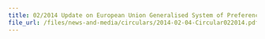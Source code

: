 ```yaml
---
title: 02/2014 Update on European Union Generalised System of Preferences (EU GSP)
file_url: /files/news-and-media/circulars/2014-02-04-Circular022014.pdf
---
```

